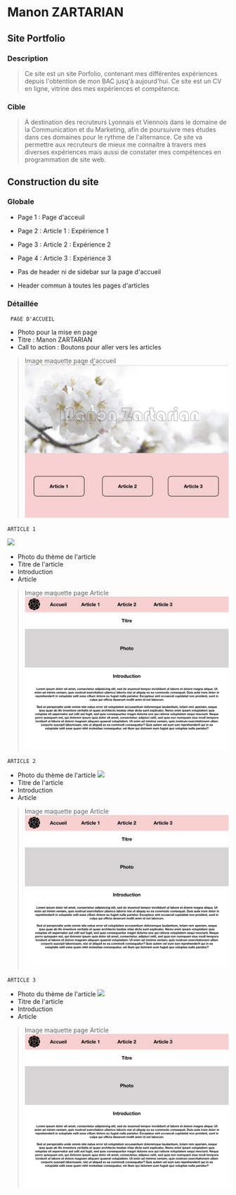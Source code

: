 # Manon ZARTARIAN

## Site Portfolio

### Description
> Ce site est un site Porfolio, contenant mes différentes expériences depuis l'obtention de mon BAC jusq'à aujourd'hui. Ce site est un CV en ligne, vitrine des mes expériences et compétence.

### Cible
>  À destination des recruteurs Lyonnais et Viennois dans le domaine de la Communication et du Marketing, afin de poursuivre mes études dans ces domaines pour le rythme de l'alternance. Ce site va permettre aux recruteurs de mieux me connaitre à travers mes diverses expériences mais aussi de constater mes compétences en programmation de site web.

## Construction du site 

### Globale
* Page 1 : Page d'acceuil
* Page 2 : Article 1 : Expérience 1
* Page 3 : Article 2 : Expérience 2 
* Page 4 : Article 3 : Expérience 3

* Pas de header ni de sidebar sur la page d'accueil
* Header commun à toutes les pages d'articles



### Détaillée
```
 PAGE D'ACCUEIL 
```
 
 * Photo pour la mise en page 
 * Titre : Manon ZARTARIAN
 * Call to action : Boutons pour aller vers les articles
 
 > Image maquette page d'accueil
 ![](./img/acceuil.jpeg)
 
```
ARTICLE 1
```
![](https://www.aleou.fr/images/etablissements/9103/max/laverrieredescordeliersext.jpg)
* Photo du thème de l'article 
* Titre de l'article
* Introduction
* Article 
> Image maquette page Article
 ![](./img/article.jpeg)

```
ARTICLE 2
```
* Photo du thème de l'article 
![](https://static4.pagesjaunes.fr/media/ugc/recrut_ing_03854400_093155988)
* Titre de l'article
* Introduction
* Article 
> Image maquette page Article
![](./img/article.jpeg)

```
ARTICLE 3 
```
* Photo du thème de l'article 
![](http://static.adweek.com/adweek.com-prod/wp-content/uploads/2017/02/Jager-Bottle-Only_InBar.png)
* Titre de l'article
* Introduction
* Article 
> Image maquette page Article
![](./img/article.jpeg)


